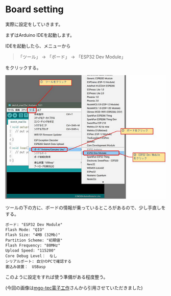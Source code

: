# Board setting 

実際に設定をしていきます。

まずはArduino IDEを起動します。

IDEを起動したら、メニューから

>「ツール」 → 「ボード」 → 「ESP32 Dev Module」

をクリックする。

![chooseESP32](./pic/choose.jpg)

ツールの下の方に、ボードの情報が乗っているところがあるので、少し手直しをする。

```
ボード: "ESP32 Dev Module"
Flash Mode: "QIO"
Flash Size: "4MB (32Mb)"
Partition Scheme: "初期値"
Flash Frequency: "80MHz"
Upload Speed: "115200"
Core Debug Level：　なし
シリアルポート: 自分のPCで確認する
書込み装置：　USBasp
```

このように設定をすれば使う準備がある程度整う。

(今回の画像は[mgo-tec電子工作](https://www.mgo-tec.com/arduino-core-esp32-install)さんから引用させていただきました)